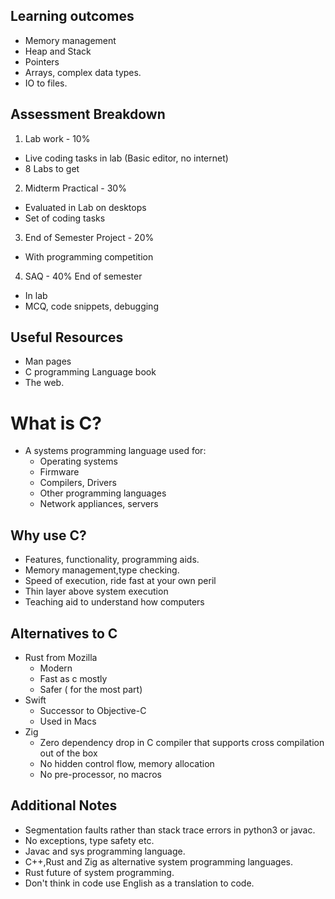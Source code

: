 ## Learning outcomes

- Memory management
- Heap and Stack
- Pointers
- Arrays, complex data types.
- IO to files.

## Assessment Breakdown

1.  Lab work - 10%

- Live coding tasks in lab (Basic editor, no internet)
- 8 Labs to get

2.  Midterm Practical - 30%

- Evaluated in Lab on desktops
- Set of coding tasks

3.  End of Semester Project - 20%

- With programming competition

4.  SAQ - 40% End of semester

- In lab
- MCQ, code snippets, debugging

## Useful Resources

- Man pages
- C programming Language book
- The web.

# What is C?

- A systems programming language used for:
  - Operating systems
  - Firmware
  - Compilers, Drivers
  - Other programming languages
  - Network appliances, servers

## Why use C?

- Features, functionality, programming aids.
- Memory management,type checking.
- Speed of execution, ride fast at your own peril
- Thin layer above system execution
- Teaching aid to understand how computers

## Alternatives to C

- Rust from Mozilla
  - Modern
  - Fast as c mostly
  - Safer ( for the most part)
- Swift
  - Successor to Objective-C
  - Used in Macs
- Zig
  - Zero dependency drop in C compiler that supports cross compilation
    out of the box
  - No hidden control flow, memory allocation
  - No pre-processor, no macros

## Additional Notes

- Segmentation faults rather than stack trace errors in python3 or
  javac.
- No exceptions, type safety etc.
- Javac and sys programming language.
- C++,Rust and Zig as alternative system programming languages.
- Rust future of system programming.
- Don\'t think in code use English as a translation to code.
